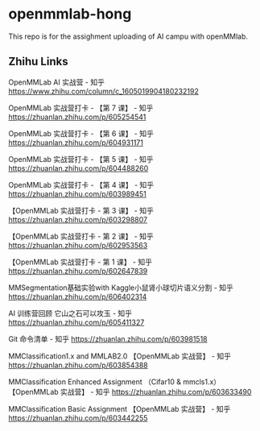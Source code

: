 # openmmlab-hong

This repo is for the assighment uploading of AI campu with openMMlab.

## Zhihu Links

OpenMMLab AI 实战营 - 知乎
https://www.zhihu.com/column/c_1605019904180232192

OpenMMLab 实战营打卡 - 【第 7 课】 - 知乎
https://zhuanlan.zhihu.com/p/605254541

OpenMMLab 实战营打卡 - 【第 6 课】 - 知乎
https://zhuanlan.zhihu.com/p/604931171

OpenMMLab 实战营打卡 - 【第 5 课】 - 知乎
https://zhuanlan.zhihu.com/p/604488260

OpenMMLab 实战营打卡 - 【第 4 课】 - 知乎
https://zhuanlan.zhihu.com/p/603989451

【OpenMMLab 实战营打卡 - 第 3 课】 - 知乎
https://zhuanlan.zhihu.com/p/603298807

【OpenMMLab 实战营打卡 - 第 2 课】 - 知乎
https://zhuanlan.zhihu.com/p/602953563

【OpenMMLab 实战营打卡 - 第 1 课】 - 知乎
https://zhuanlan.zhihu.com/p/602647839

MMSegmentation基础实验with Kaggle小鼠肾小球切片语义分割 - 知乎
https://zhuanlan.zhihu.com/p/606402314

AI 训练营回顾 它山之石可以攻玉 - 知乎
https://zhuanlan.zhihu.com/p/605411327

Git 命令清单 - 知乎
https://zhuanlan.zhihu.com/p/603981518

MMClassification1.x and MMLAB2.0 【OpenMMLab 实战营】 - 知乎
https://zhuanlan.zhihu.com/p/603854388

MMClassification Enhanced Assignment （Cifar10 & mmcls1.x）【OpenMMLab 实战营】 - 知乎
https://zhuanlan.zhihu.com/p/603633490

MMClassification Basic Assignment 【OpenMMLab 实战营】 - 知乎
https://zhuanlan.zhihu.com/p/603442255
